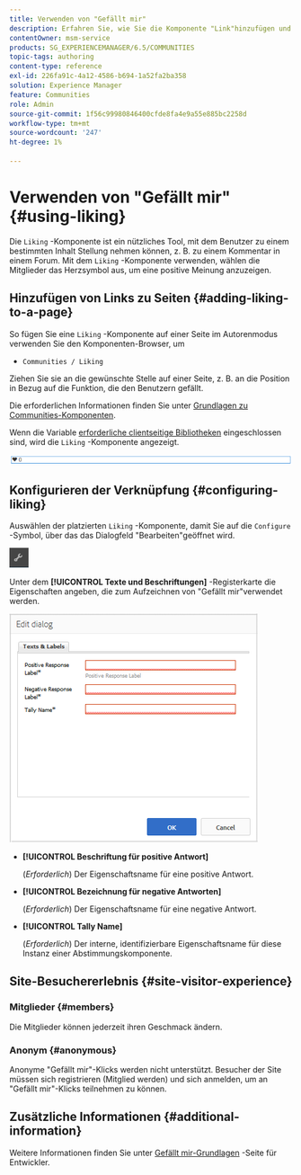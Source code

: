 ```yaml
---
title: Verwenden von "Gefällt mir"
description: Erfahren Sie, wie Sie die Komponente "Link"hinzufügen und konfigurieren, damit Benutzer eine Meinung zu einem bestimmten Inhaltselement, z. B. zu einem Kommentar, äußern können.
contentOwner: msm-service
products: SG_EXPERIENCEMANAGER/6.5/COMMUNITIES
topic-tags: authoring
content-type: reference
exl-id: 226fa91c-4a12-4586-b694-1a52fa2ba358
solution: Experience Manager
feature: Communities
role: Admin
source-git-commit: 1f56c99980846400cfde8fa4e9a55e885bc2258d
workflow-type: tm+mt
source-wordcount: '247'
ht-degree: 1%

---
```


# Verwenden von &quot;Gefällt mir&quot; {#using-liking}

Die `Liking` -Komponente ist ein nützliches Tool, mit dem Benutzer zu einem bestimmten Inhalt Stellung nehmen können, z. B. zu einem Kommentar in einem Forum. Mit dem `Liking` -Komponente verwenden, wählen die Mitglieder das Herzsymbol aus, um eine positive Meinung anzuzeigen.

## Hinzufügen von Links zu Seiten {#adding-liking-to-a-page}

So fügen Sie eine `Liking` -Komponente auf einer Seite im Autorenmodus verwenden Sie den Komponenten-Browser, um

* `Communities / Liking`

Ziehen Sie sie an die gewünschte Stelle auf einer Seite, z. B. an die Position in Bezug auf die Funktion, die den Benutzern gefällt.

Die erforderlichen Informationen finden Sie unter [Grundlagen zu Communities-Komponenten](basics.md).

Wenn die Variable [erforderliche clientseitige Bibliotheken](essentials-liking.md#essentials-for-client-side) eingeschlossen sind, wird die `Liking` -Komponente angezeigt.

![liking-component](assets/liking-component.png)

## Konfigurieren der Verknüpfung {#configuring-liking}

Auswählen der platzierten `Liking` -Komponente, damit Sie auf die `Configure` -Symbol, über das das Dialogfeld &quot;Bearbeiten&quot;geöffnet wird.

![configure-new](assets/configure-new.png)

Unter dem **[!UICONTROL Texte und Beschriftungen]** -Registerkarte die Eigenschaften angeben, die zum Aufzeichnen von &quot;Gefällt mir&quot;verwendet werden.

![configure-liking](assets/configure-liking.png)

* **[!UICONTROL Beschriftung für positive Antwort]**

  (*Erforderlich*) Der Eigenschaftsname für eine positive Antwort.

* **[!UICONTROL Bezeichnung für negative Antworten]**

  (*Erforderlich*) Der Eigenschaftsname für eine negative Antwort.

* **[!UICONTROL Tally Name]**

  (*Erforderlich*) Der interne, identifizierbare Eigenschaftsname für diese Instanz einer Abstimmungskomponente.

## Site-Besuchererlebnis {#site-visitor-experience}

### Mitglieder {#members}

Die Mitglieder können jederzeit ihren Geschmack ändern.

### Anonym {#anonymous}

Anonyme &quot;Gefällt mir&quot;-Klicks werden nicht unterstützt. Besucher der Site müssen sich registrieren (Mitglied werden) und sich anmelden, um an &quot;Gefällt mir&quot;-Klicks teilnehmen zu können.

## Zusätzliche Informationen {#additional-information}

Weitere Informationen finden Sie unter [Gefällt mir-Grundlagen](essentials-liking.md) -Seite für Entwickler.
